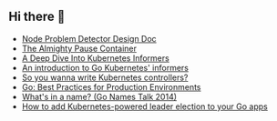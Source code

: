 ## Hi there 👋

<!--
**yusheng-guo/yusheng-guo** is a ✨ _special_ ✨ repository because its `README.md` (this file) appears on your GitHub profile.

Here are some ideas to get you started:

- 🔭 I’m currently working on ...
- 🌱 I’m currently learning ...
- 👯 I’m looking to collaborate on ...
- 🤔 I’m looking for help with ...
- 💬 Ask me about ...
- 📫 How to reach me: ...
- 😄 Pronouns: ...
- ⚡ Fun fact: ...
-->

- [Node Problem Detector Design Doc](<node-problem-detector/Node_Problem_Detector_V0(EXTERNAL).md>)
- [The Almighty Pause Container](almighty-pause-container/The_Almighty_Pause_Container.md)
- [A Deep Dive Into Kubernetes Informers](kubernetes-informers/A_Deep_Dive_Into_Kubernetes_Informers.md)
- [An introduction to Go Kubernetes' informers](kubernetes-informers/An_Introduction_To_Go_Kubernetes'_Informers.md)
- [So you wanna write Kubernetes controllers?](kubernetes-controllers/So_You_Wanna_Write_Kubernetes_Controllers.md)
- [Go: Best Practices for Production Environments](go-best-practices/Go_Best_Practices_for_Production_Environments.md)
- [What's in a name? (Go Names Talk 2014)](go-best-practices/What's_In_A_Name_(Go_Names_Talk_2014).md)
- [How to add Kubernetes-powered leader election to your Go apps](kubernetes-leader-election/How_To_Add_Kubernetes_Powered_Leader_Election_To_Your_Go_Apps.md)
